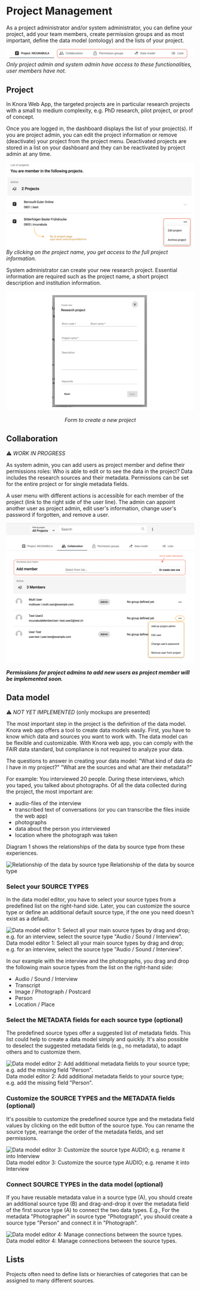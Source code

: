 # Project Management

As a project administrator and/or system administrator, you can define your project, add your team members, create permission groups and as most important, define the data model (ontology) and the lists of your project.

![Project management available functionalities](../assets/images/knora-app/project-management-toolbar.png)*Only project admin and system admin have access to these functionalities, user members have not.*

## Project
In Knora Web App, the targeted projects are in particular research projects with a small to medium complexity, e.g. PhD research, pilot project, or proof of concept.

Once you are logged in, the dashboard displays the list of your project(s). If you are project admin, you can edit the project information or remove (deactivate) your project from the project menu. Deactivated projects are stored in a list on your dashboard and they can be reactivated by project admin at any time. 

![Project list and project menu](../assets/images/knora-app/project-list.png)*By clicking on the project name, you get access to the full project information.*

System administrator can create your new research project. Essential information are required such as the project name, a short project description and institution information.

![Create a new project](../assets/images/knora-app/project-create-new.png)<center>*Form to create a new project*</center>

## Collaboration
&#9888; *WORK IN PROGRESS*

As system admin, you can add users as project member and define their permissions roles: Who is able to edit or to see the data in the project? Data includes the research sources and their metadata. Permissions can be set for the entire project or for single metadata fields. 

A user menu with different actions is accessible for each member of the project (link to the right side of the user line). The admin can appoint another user as project admin, edit user's information, change user's password if forgotten, and remove a user.

![Collaboration page](../assets/images/knora-app/project-collaboration.png)

***Permissions for project admins to add new users as project member will be implemented soon.***


## Data model
&#9888; *NOT YET IMPLEMENTED* (only mockups are presented)

The most important step in the project is the definition of the data model. Knora web app offers a tool to create data models easily. First, you have to know which data and sources you want to work with. The data model can be flexible and customizable. With Knora web app, you can comply with the FAIR data standard, but compliance is not required to analyze your data.

The questions to answer in creating your data model:
"What kind of data do I have in my project?"
"What are the sources and what are their metadata?"

For example: You interviewed 20 people. During these interviews, which you taped, you talked about photographs. Of all the data collected during the project, the most important are:

- audio-files of the interview
- transcribed text of conversations (or you can transcribe the files inside the web app)
- photographs
- data about the person you interviewed
- location where the photograph was taken

Diagram 1 shows the relationships of the data by source type from these experiences.

![Relationship of the data by source type](../assets/images/knora-app/diagram-data-model.png)
Relationship of the data by source type

### Select your SOURCE TYPES

In the data model editor, you have to select your source types from a predefined list on the right-hand side. Later, you can customize the source type or define an additional default source type, if the one you need doesn't exist as a default.

![Data model editor 1: Select all your main source types by drag and drop; e.g. for an interview, select the source type "Audio / Sound / Interview".](../assets/images/knora-app/data-model-add-source.png)
Data model editor 1: Select all your main source types by drag and drop; e.g. for an interview, select the source type "Audio / Sound / Interview".

In our example with the interview and the photographs, you drag and drop the following main source types from the list on the right-hand side:

- Audio / Sound / Interview
- Transcript
- Image / Photograph / Postcard
- Person
- Location / Place

### Select the METADATA fields for each source type (optional)

The predefined source types offer a suggested list of metadata fields. This list could help to create a data model simply and quickly. It's also possible to deselect the suggested metadata fields (e.g., no metadata), to adapt others and to customize them.

![Data model editor 2: Add additional metadata fields to your source type; e.g. add the missing field "Person".](../assets/images/knora-app/data-model-add-property.png)
Data model editor 2: Add additional metadata fields to your source type; e.g. add the missing field "Person".

### Customize the SOURCE TYPES and the METADATA fields (optional)

It's possible to customize the predefined source type and the metadata field values by clicking on the edit button of the source type. You can rename the source type, rearrange the order of the metadata fields, and set permissions.

![Data model editor 3: Customize the source type AUDIO; e.g. rename it into Interview](../assets/images/knora-app/data-model-edit-source.png)
Data model editor 3: Customize the source type AUDIO; e.g. rename it into Interview

### Connect SOURCE TYPES in the data model (optional)

If you have reusable metadata value in a source type (A), you should create an additional source type (B) and drag-and-drop it over the metadata field of the first source type (A) to connect the two data types.
E.g., For the metadata "Photographer" in source type "Photograph", you should create a source type "Person" and connect it in "Photograph".

![Data model editor 4: Manage connections between the source types.](../assets/images/knora-app/data-model-example.png)
Data model editor 4: Manage connections between the source types.

## Lists
Projects often need to define lists or hierarchies of categories that can be assigned to many different sources.



